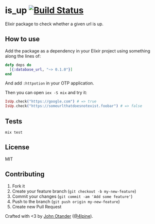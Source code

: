 # is_up [![Build Status](https://travis-ci.org/johnotander/is_up.svg?branch=master)](https://travis-ci.org/johnotander/is_up)

Elixir package to check whether a given url is up.

## How to use

Add the package as a dependency in your Elixir project using something along the lines of:

```elixir
defp deps do
  [{:database_url, "~> 0.1.0"}]
end
```

And add `:httpotion` in your OTP application.

Then you can open `iex -S mix` and try it:

```elixir
IsUp.check("https://google.com") # => true
IsUp.check("https://someurlthatdoesnotexist.foobar") # => false
```

## Tests

```
mix test
```

## License

MIT

## Contributing

1. Fork it
2. Create your feature branch (`git checkout -b my-new-feature`)
3. Commit your changes (`git commit -am 'Add some feature'`)
4. Push to the branch (`git push origin my-new-feature`)
5. Create new Pull Request

Crafted with <3 by [John Otander](http://johnotander.com) ([@4lpine](https://twitter.com/4lpine)).
